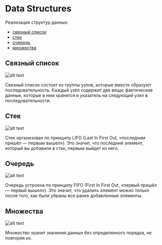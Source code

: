 # Data Structures


Реализация структур данных:
- [связный список](https://github.com/4FR4KO-POVELECKO/data-structures/blob/master/linked_list.py)
- [стек](https://github.com/4FR4KO-POVELECKO/data-structures/blob/master/stack.py)
- [очередь](https://github.com/4FR4KO-POVELECKO/data-structures/blob/master/queue.py)
- [множества](https://github.com/4FR4KO-POVELECKO/data-structures/blob/master/set.py)


## Связный список 

![alt text](https://habrastorage.org/r/w1560/web/457/670/66a/45767066a1d34dee9fc40e4cdf86872f.png)

Связный список состоит из группы узлов, которые вместе образуют последовательность. 
Каждый узел содержит две вещи: фактические данные, которые в нем хранятся и указатель 
на следующий узел в последовательности.


## Стек

![alt text](https://habrastorage.org/r/w1560/web/22f/907/b15/22f907b15b594128ab541966d5635e28.png)

Стек организован по принципу LIFO (Last In First Out, «последним пришёл — первым вышел»). 
Это значит, что последний элемент, который вы добавили в стек, первым выйдет из него.


## Очередь

![alt text](https://habrastorage.org/r/w1560/web/dc6/2eb/f8a/dc62ebf8a5ce481398f2cd9ae8ce7563.png)

Очередь устроена по принципу FIFO (First In First Out, «первый пришёл — первый вышел»). 
Это значит, что удалить элемент можно только после того, как были убраны все 
ранее добавленные элементы.


## Множества

![alt text](https://habrastorage.org/r/w1560/web/13d/108/07a/13d10807a2514c9a9b68a5ccdbea4f4a.png)

Множество хранит значения данных без определенного порядка, не повторяя их.
